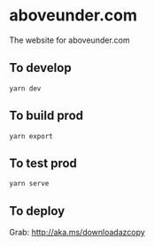 # aboveunder.com

The website for aboveunder.com

## To develop

`yarn dev`

## To build prod

`yarn export`

## To test prod

`yarn serve`

## To deploy 

Grab: http://aka.ms/downloadazcopy
